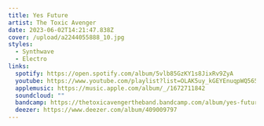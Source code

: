 ```yaml
---
title: Yes Future
artist: The Toxic Avenger
date: 2023-06-02T14:21:47.838Z
cover: /upload/a2244055888_10.jpg
styles:
  - Synthwave
  - Electro
links:
  spotify: https://open.spotify.com/album/5vlb85GzKY1s8JixRv9ZyA
  youtube: https://www.youtube.com/playlist?list=OLAK5uy_kGEYEnuqpWQ565Lj-VGrUkyboW3jl0Tos
  applemusic: https://music.apple.com/album/_/1672711842
  soundcloud: ""
  bandcamp: https://thetoxicavengertheband.bandcamp.com/album/yes-future
  deezer: https://www.deezer.com/album/409009797
---
```

